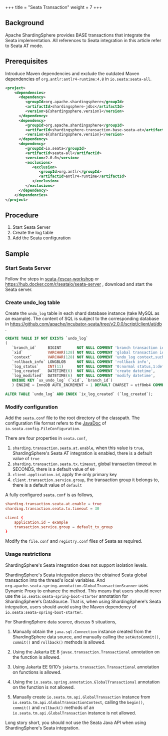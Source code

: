+++
title = "Seata Transaction"
weight = 7
+++

## Background

Apache ShardingSphere provides BASE transactions that integrate the Seata implementation.
All references to Seata integration in this article refer to Seata AT mode.

## Prerequisites

Introduce Maven dependencies and exclude the outdated Maven dependencies of `org.antlr:antlr4-runtime:4.8` in `io.seata:seata-all`.

```xml
<project>
    <dependencies>
      <dependency>
         <groupId>org.apache.shardingsphere</groupId>
         <artifactId>shardingsphere-jdbc</artifactId>
         <version>${shardingsphere.version}</version>
      </dependency>
      <dependency>
         <groupId>org.apache.shardingsphere</groupId>
         <artifactId>shardingsphere-transaction-base-seata-at</artifactId>
         <version>${shardingsphere.version}</version>
      </dependency>
      <dependency>
         <groupId>io.seata</groupId>
         <artifactId>seata-all</artifactId>
         <version>2.0.0</version>
         <exclusions>
            <exclusion>
               <groupId>org.antlr</groupId>
               <artifactId>antlr4-runtime</artifactId>
            </exclusion>
         </exclusions>
      </dependency>
    </dependencies>
</project>
```

## Procedure

1. Start Seata Server
2. Create the log table
3. Add the Seata configuration

## Sample

### Start Seata Server

Follow the steps in [seata-fescar-workshop](https://github.com/seata/fescar-workshop) or https://hub.docker.com/r/seataio/seata-server ,
download and start the Seata server.

### Create undo_log table

Create the `undo_log` table in each shard database instance (take MySQL as an example).
The content of SQL is subject to the corresponding database in https://github.com/apache/incubator-seata/tree/v2.0.0/script/client/at/db .

```sql
CREATE TABLE IF NOT EXISTS `undo_log`
(
   `branch_id`     BIGINT       NOT NULL COMMENT 'branch transaction id',
   `xid`           VARCHAR(128) NOT NULL COMMENT 'global transaction id',
   `context`       VARCHAR(128) NOT NULL COMMENT 'undo_log context,such as serialization',
   `rollback_info` LONGBLOB     NOT NULL COMMENT 'rollback info',
   `log_status`    INT(11)      NOT NULL COMMENT '0:normal status,1:defense status',
   `log_created`   DATETIME(6)  NOT NULL COMMENT 'create datetime',
   `log_modified`  DATETIME(6)  NOT NULL COMMENT 'modify datetime',
   UNIQUE KEY `ux_undo_log` (`xid`, `branch_id`)
   ) ENGINE = InnoDB AUTO_INCREMENT = 1 DEFAULT CHARSET = utf8mb4 COMMENT ='AT transaction mode undo table';

ALTER TABLE `undo_log` ADD INDEX `ix_log_created` (`log_created`);
```

### Modify configuration

Add the `seata.conf` file to the root directory of the classpath.
The configuration file format refers to the [JavaDoc](https://github.com/apache/incubator-seata/blob/v2.0.0/config/seata-config-core/src/main/java/io/seata/config/FileConfiguration.java) of `io.seata.config.FileConfiguration`.

There are four properties in `seata.conf`,

1. `sharding.transaction.seata.at.enable`, when this value is `true`, ShardingSphere's Seata AT integration is enabled, there is a default value of `true`
2. `sharding.transaction.seata.tx.timeout`, global transaction timeout in SECONDS, there is a default value of `60`
3. `client.application.id`, apply the only primary key
4. `client.transaction.service.group`, the transaction group it belongs to, there is a default value of `default`

A fully configured `seata.conf` is as follows,

```conf
sharding.transaction.seata.at.enable = true
sharding.transaction.seata.tx.timeout = 30

client {
    application.id = example
    transaction.service.group = default_tx_group
}
```

Modify the `file.conf` and `registry.conf` files of Seata as required.

### Usage restrictions

ShardingSphere's Seata integration does not support isolation levels.

ShardingSphere's Seata integration places the obtained Seata global transaction into the thread's local variables.
And `org.apache.seata.spring.annotation.GlobalTransactionScanner` uses Dynamic Proxy to enhance the method.
This means that users should never use the `io.seata:seata-spring-boot-starter` annotation for ShardingSphere's DataSource.
That is, when using ShardingSphere's Seata integration, users should avoid using the Maven dependency of `io.seata:seata-spring-boot-starter`.

For ShardingSphere data source, discuss 5 situations,

1. Manually obtain the `java.sql.Connection` instance created from the ShardingSphere data source,
   and manually calling the `setAutoCommit()`, `commit()` and `rollback()` methods is allowed.

2. Using the Jakarta EE 8 `javax.transaction.Transactional` annotation on the function is allowed.

3. Using Jakarta EE 9/10’s `jakarta.transaction.Transactional` annotation on functions is allowed.

4. Using the `io.seata.spring.annotation.GlobalTransactional` annotation on the function is not allowed.

5. Manually create `io.seata.tm.api.GlobalTransaction` instance from `io.seata.tm.api.GlobalTransactionContext`,
calling the `begin()`, `commit()` and `rollback()` methods of an `io.seata.tm.api.GlobalTransaction` instance is not allowed.

Long story short, you should not use the Seata Java API when using ShardingSphere's Seata integration.
